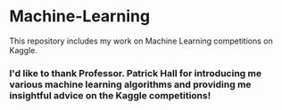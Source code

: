 # Machine-Learning

This repository includes my work on Machine Learning competitions on Kaggle. 

### I'd like to thank Professor. Patrick Hall for introducing me various machine learning algorithms and providing me insightful advice on the Kaggle competitions!
